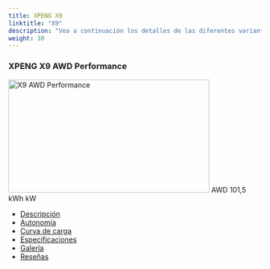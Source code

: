 ```yaml
---
title: XPENG X9
linktitle: "X9"
description: "Vea a continuación los detalles de las diferentes variantes de XPENG X9"
weight: 30
---
```

<!-- markdownlint-disable MD033 -->
<!-- markdownlint-disable MD010 -->
<div class="container p-3 mb-4 bg-body-tertiary rounded border">
<h3>XPENG X9 AWD Performance</h3>
	<div class="row">
		<div class="col col-12 col-md-6">
			<a href="x9_awd_performance/"><img src="https://media.evkx.net/multimedia/models/xpeng/x9/x9_awd_performance/main_1_xst.jpg" class="img-fluid" width="400px" height="225px" alt="X9 AWD Performance" ></a>
<i class="bi bi-record2-fill"></i> AWD <i class="bi bi-battery-full"></i> 101,5 kWh <i class="bi bi-ev-station"></i>  kW 
		</div>
		<div class="col col-12 col-md-6">
			<ul class="list-group list-group-flush">
				<li class="list-group-item list-group-item-action"><a href="x9_awd_performance/" class="text-decoration-none text-black"><i class="bi-car-front"></i> Descripción</a></li>
				<li class="list-group-item list-group-item-action"><a href="x9_awd_performance/rangeandconsumption/" class="text-decoration-none text-black" ><i class="bi-file-earmark-bar-graph"></i> Autonomía</a></li>
				<li class="list-group-item list-group-item-action"><a href="x9_awd_performance/chargingcurve/" class="text-decoration-none text-black" ><i class="bi-battery-charging"></i> Curva de carga</a></li>
				<li class="list-group-item list-group-item-action"><a href="x9_awd_performance/specifications/" class="text-decoration-none text-black" ><i class="bi-layout-text-sidebar-reverse"></i> Especificaciones</a></li>
				<li class="list-group-item list-group-item-action"><a href="x9_awd_performance/gallery/" class="text-decoration-none text-black" ><i class="bi-images"></i> Galería</a></li>
				<li class="list-group-item list-group-item-action"><a href="x9_awd_performance/reviews/" class="text-decoration-none text-black" ><i class="bi-person-video2"></i> Reseñas</a></li>
			</ul>
		</div>
	</div>
</div>
